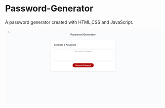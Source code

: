 # Password-Generator

A password generator created with HTML,CSS and JavaScript.

![Example GIF](/Hk9Ryhg.gif)
